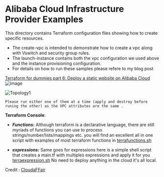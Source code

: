 # Alibaba Cloud Infrastructure Provider Examples

This directory contains Terraform configuration files showing how to create specific resources. 
- The create-vpc is intended to demonstrate how to create a vpc along with Vswitch and security group rules.
- The launch-instance contains both the vpc configuration we used above and the instance provisioning configuration.
-  For details on how to run these samples please refere to my blog post

[Terraform for dummies part 6: Deploy a static website on Alibaba Cloud](http://www.brokedba.blogspot.com/2023/11/terraform-for-dummies-part-7-deploy.html)
![image](https://github.com/brokedba/terraform-examples/assets/29458929/07e6e70a-1d8e-4f17-a794-522ba9b80231)

![Topology1](https://github-production-user-asset-6210df.s3.amazonaws.com/29458929/280509394-9114f2cc-2c06-4372-8d13-b01077f4b850.png)

`` Please run either one of them at a time (apply and destroy before runing the other) as the VPC attributes are the same .
``


 **Terraform Console**:
- ***Functions:*** Although terraform is a declarative language, there are still myriads of functions you can use to process strings/number/lists/mappings etc. 
you will find an excellent all in one script with examples of most terraform functions in [terrafunctions.sh](https://github.com/brokedba/terraform-examples/blob/master/terraform-provider-azure/terrafunctions.sh) 

- ***expressions:***  Same goes for expressions here is a simple shell script that creates a main.tf with multiples expressions and apply it for you [terraexpression.sh](https://github.com/brokedba/terraform-examples/blob/master/terraform-provider-azure/terraexpressions.sh) No need to deploy anything in the cloud it's all local.

Credit : [CloudaFFair](https://cloudaffaire.com/terraform-functions/)
